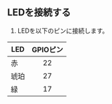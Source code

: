 ## LEDを接続する

1. LEDを以下のピンに接続します。

| LED | GPIOピン |
| --- |:------:|
| 赤   |   22   |
| 琥珀  |   27   |
| 緑   |   17   |